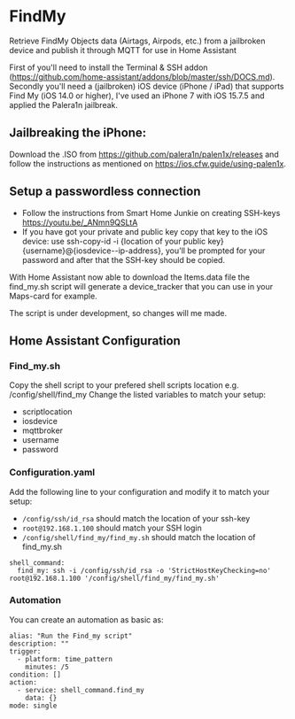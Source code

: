 # FindMy
Retrieve FindMy Objects data (Airtags, Airpods, etc.) from a jailbroken device and publish it through MQTT for use in Home Assistant

First of you'll need to install the Terminal & SSH addon (https://github.com/home-assistant/addons/blob/master/ssh/DOCS.md).
Secondly you'll need a (jailbroken) iOS device (iPhone / iPad) that supports Find My (iOS 14.0 or higher), I've used an iPhone 7 with iOS 15.7.5 and applied the Palera1n jailbreak.

## Jailbreaking the iPhone:
Download the .ISO from https://github.com/palera1n/palen1x/releases and follow the instructions as mentioned on https://ios.cfw.guide/using-palen1x.

## Setup a passwordless connection
- Follow the instructions from Smart Home Junkie on creating SSH-keys https://youtu.be/_ANmn9QSLtA
- If you have got your private and public key copy that key to the iOS device: use ssh-copy-id -i {location of your public key} {username}@{iosdevice--ip-address}, you'll be prompted for your password and after that the SSH-key should be copied.

With Home Assistant now able to download the Items.data file the find_my.sh script will generate a device_tracker that you can use in your Maps-card for example.

The script is under development, so changes will me made.

## Home Assistant Configuration

### Find_my.sh
Copy the shell script to your prefered shell scripts location e.g. /config/shell/find_my
Change the listed variables to match your setup:
- scriptlocation
- iosdevice
- mqttbroker
- username
- password 

### Configuration.yaml
Add the following line to your configuration and modify it to match your setup:
  
- `/config/ssh/id_rsa` should match the location of your ssh-key
- `root@192.168.1.100` should match your SSH login
- `/config/shell/find_my/find_my.sh` should match the location of find_my.sh

```
shell_command:
  find_my: ssh -i /config/ssh/id_rsa -o 'StrictHostKeyChecking=no' root@192.168.1.100 '/config/shell/find_my/find_my.sh'
```

### Automation
You can create an automation as basic as:
```
alias: "Run the Find_my script"
description: ""
trigger:
  - platform: time_pattern
    minutes: /5
condition: []
action:
  - service: shell_command.find_my
    data: {}
mode: single
```
